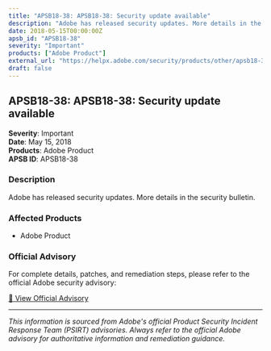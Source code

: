 ```yaml
---
title: "APSB18-38: APSB18-38: Security update available"
description: "Adobe has released security updates. More details in the security bulletin."
date: 2018-05-15T00:00:00Z
apsb_id: "APSB18-38"
severity: "Important"
products: ["Adobe Product"]
external_url: "https://helpx.adobe.com/security/products/other/apsb18-38.html"
draft: false
---
```


## APSB18-38: APSB18-38: Security update available

**Severity**: Important  
**Date**: May 15, 2018  
**Products**: Adobe Product  
**APSB ID**: APSB18-38

### Description

Adobe has released security updates. More details in the security bulletin.

### Affected Products

- Adobe Product


### Official Advisory

For complete details, patches, and remediation steps, please refer to the official Adobe security advisory:

[🔗 View Official Advisory](https://helpx.adobe.com/security/products/other/apsb18-38.html)

---

*This information is sourced from Adobe's official Product Security Incident Response Team (PSIRT) advisories. Always refer to the official Adobe advisory for authoritative information and remediation guidance.*
